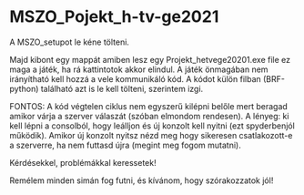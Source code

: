 # MSZO_Pojekt_h-tv-ge2021


A MSZO_setupot le kéne tölteni.

Majd kibont egy mappát amiben lesz egy Projekt_hetvege20201.exe file ez maga a játék, ha rá kattintotok akkor elindul.
A játék önmagában nem irányítható kell hozzá a vele kommunikáló kód.
A kódot külön filban (BRF-python) található azt is le kell tölteni, szerintem izgi.

FONTOS: A kód végtelen ciklus nem egyszerű kilépni belőle mert beragad amikor várja a szerver válaszát (szóban elmondom rendesen). A lényeg: ki kell lépni a consolból, hogy leálljon és új konzolt kell nyitni (ezt spyderbenjól működik). Amikor új konzolt nyitsz nézd meg hogy sikeresen csatlakozott-e a szerverre, ha nem futtasd újra (megint meg fogom mutatni).

Kérdésekkel, problémákkal keressetek!

Remélem minden simán fog futni, és kívánom, hogy szórakozzatok jól!
